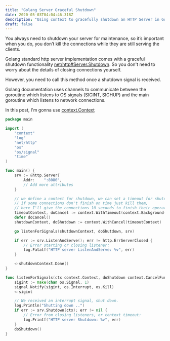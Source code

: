 ```yaml
---
title: "Golang Server Graceful Shutdown"
date: 2020-05-03T04:04:46.318Z
description: "Using context to gracefully shutdown an HTTP Server in Golang"
draft: false
---
```


You always need to shutdown your server for maintenance, 
so it’s important when you do, you don’t kill the connections while they are still serving the clients.

Golang standard http server implementation comes with a graceful shutdown functionality [net/http#Server.Shutdown](https://golang.org/pkg/net/http/#Server.Shutdown). 
So you don't need to worry about the details of closing connections yourself.

However, you need to call this method once a shutdown signal is received.

Golang documentation uses channels to communicate between the goroutine which listens to OS signals (SIGINT, SIGHUP) and the main goroutine which listens to network connections.

In this post, I'm gonna use [context.Context](https://golang.org/pkg/context/#Context)

```go
package main

import (
	"context"
	"log"
	"net/http"
	"os"
	"os/signal"
	"time"
)

func main() {
	srv := &http.Server{
		Addr:    ":8080",
		// Add more attributes
	}

	// we define a context for shutdown, we can set a timeout for shutdown,
	// if some connections don't finish on time just kill them,
	// here I'll give the connections 10 seconds to finish their operations
	timeoutContext, doCancel := context.WithTimeout(context.Background(), 10*time.Second)
	defer doCancel()
	shutdownContext, doShutdown := context.WithCancel(timeoutContext)

	go listenForSignals(shutdownContext, doShutdown, srv)

	if err := srv.ListenAndServe(); err != http.ErrServerClosed {
		// Error starting or closing listener:
		log.Fatalf("HTTP server ListenAndServe: %v", err)
	}

	<-shutdownContext.Done()
}

func listenForSignals(ctx context.Context, doShutdown context.CancelFunc, srv *http.Server) {
	sigint := make(chan os.Signal, 1)
	signal.Notify(sigint, os.Interrupt, os.Kill)
	<-sigint

	// We received an interrupt signal, shut down.
	log.Println("Shutting down ..")
	if err := srv.Shutdown(ctx); err != nil {
		// Error from closing listeners, or context timeout:
		log.Printf("HTTP server Shutdown: %v", err)
	}
	doShutdown()
}
```
